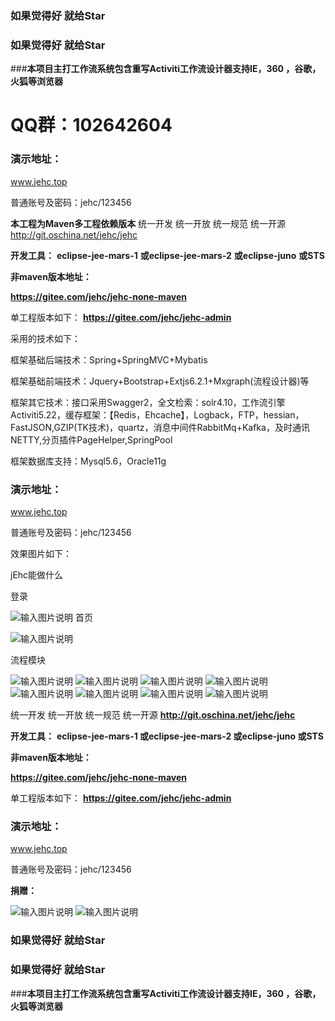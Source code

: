 ###  **如果觉得好 就给Star** 


###  **如果觉得好 就给Star** 


###**本项目主打工作流系统包含重写Activiti工作流设计器支持IE，360 ，谷歌，火狐等浏览器** 

#  **QQ群：102642604** 


### 演示地址：
www.jehc.top

普通账号及密码：jehc/123456



**本工程为Maven多工程依赖版本** 
统一开发 统一开放 统一规范 统一开源
http://git.oschina.net/jehc/jehc


 **开发工具：** 
 **eclipse-jee-mars-1** 
 **或eclipse-jee-mars-2** 
 **或eclipse-juno** 
 **或STS** 


 **非maven版本地址：** 

 **https://gitee.com/jehc/jehc-none-maven** 

单工程版本如下：
 **https://gitee.com/jehc/jehc-admin** 


采用的技术如下：

框架基础后端技术：Spring+SpringMVC+Mybatis

框架基础前端技术：Jquery+Bootstrap+Extjs6.2.1+Mxgraph(流程设计器)等

框架其它技术：接口采用Swagger2，全文检索：solr4.10，工作流引擎Activiti5.22，缓存框架：【Redis，Ehcache】，Logback，FTP，hessian，FastJSON,GZIP(TK技术)，quartz，消息中间件RabbitMq+Kafka，及时通讯NETTY,分页插件PageHelper,SpringPool

框架数据库支持：Mysql5.6，Oracle11g




### 演示地址：
www.jehc.top

普通账号及密码：jehc/123456



    
效果图片如下：

jEhc能做什么

登录

![输入图片说明](https://gitee.com/uploads/images/2018/0624/083105_ff67c145_1341290.png "登录页面.png")
首页

![输入图片说明](https://gitee.com/uploads/images/2018/0624/083133_c76f44f1_1341290.png "首页.png")

流程模块

![输入图片说明](https://images.gitee.com/uploads/images/2018/0824/164022_57141690_1341290.png "流程排他.png")
![输入图片说明](https://images.gitee.com/uploads/images/2018/0824/164041_9eabe1e7_1341290.png "排他.png")
![输入图片说明](https://images.gitee.com/uploads/images/2018/0824/164048_b0445dde_1341290.png "泳道.png")
![输入图片说明](https://images.gitee.com/uploads/images/2018/0824/164055_be96c2e4_1341290.png "配置表单字段.png")
![输入图片说明](https://images.gitee.com/uploads/images/2018/0824/164032_550cbdea_1341290.png "流程中心.png")
![输入图片说明](https://images.gitee.com/uploads/images/2018/0824/163959_0fe6e2d5_1341290.png "发起流程实例.png")
![输入图片说明](https://images.gitee.com/uploads/images/2018/0824/164008_b29786a7_1341290.png "分配用户.png")
![输入图片说明](https://images.gitee.com/uploads/images/2018/0824/164015_dc7516f2_1341290.png "流程监控图.png")




统一开发 统一开放 统一规范 统一开源
 **http://git.oschina.net/jehc/jehc** 


 **开发工具：** 
 **eclipse-jee-mars-1
或eclipse-jee-mars-2
或eclipse-juno
或STS** 

 **非maven版本地址：** 

 **https://gitee.com/jehc/jehc-none-maven** 

 
单工程版本如下：
 **https://gitee.com/jehc/jehc-admin** 




### 演示地址：
www.jehc.top

普通账号及密码：jehc/123456

 **捐赠：** 

![输入图片说明](https://gitee.com/uploads/images/2018/0607/151148_2ecb3136_1341290.jpeg "微信.jpg")
![输入图片说明](https://gitee.com/uploads/images/2018/0607/151155_ddbbd81d_1341290.jpeg "支付宝.jpg")


###  **如果觉得好 就给Star** 


###  **如果觉得好 就给Star** 


###**本项目主打工作流系统包含重写Activiti工作流设计器支持IE，360 ，谷歌，火狐等浏览器** 